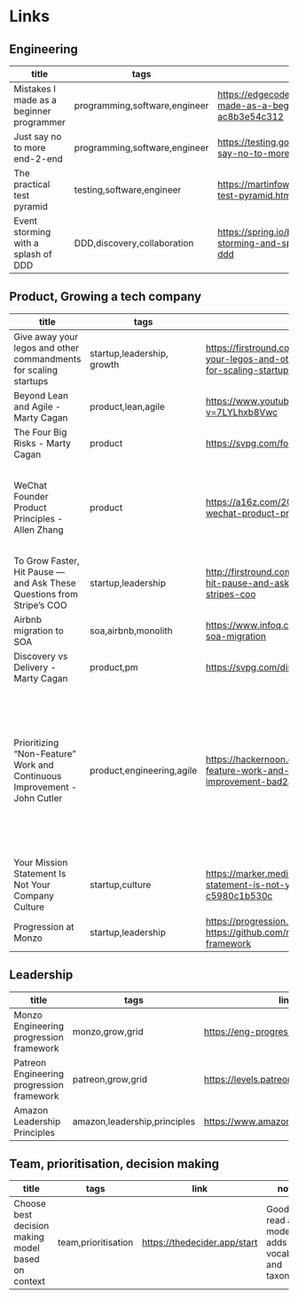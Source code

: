 # Links

## Engineering
|title | tags | link | notes  | star
| -----|------|------| ------ | ------
|Mistakes I made as a beginner programmer | programming,software,engineer | https://edgecoders.com/the-mistakes-i-made-as-a-beginner-programmer-ac8b3e54c312 |**Read it all**| ⭐️|
|Just say no to more end-2-end | programming,software,engineer | https://testing.googleblog.com/2015/04/just-say-no-to-more-end-to-end-tests.html ||⭐️|
|The practical test pyramid | testing,software,engineer | https://martinfowler.com/articles/practical-test-pyramid.html | |⭐️|
| Event storming with a splash of DDD | DDD,discovery,collaboration | https://spring.io/blog/2018/04/11/event-storming-and-spring-with-a-splash-of-ddd | **Read it all** | ⭐️ |

## Product, Growing a tech company
|title | tags | link | notes  | star
| -----|------|------| ------ | ------
|Give away your legos and other commandments for scaling startups | startup,leadership, growth | https://firstround.com/review/give-away-your-legos-and-other-commandments-for-scaling-startups/ | Read all |⭐️⭐️|
| Beyond Lean and Agile - Marty Cagan | product,lean,agile | https://www.youtube.com/watch?v=7LYLhxb8Vwc | https://github.com/adrienDog/notes/blob/master/24012017-Marty_Cagan-Beyond_Lean_And_Agile.md |⭐️⭐️|
|The Four Big Risks - Marty Cagan| product | https://svpg.com/four-big-risks/ |value, usability, feasibility, business viability|⭐️⭐️|
|WeChat Founder Product Principles - Allen Zhang | product | https://a16z.com/2019/02/05/allen-zhang-wechat-product-principles/ | - 1: The Golden Principle: The user is your friend <br> - 2: Technology is for efficiency <br> - 3: KPIs are secondary (“data informed” versus a “data driven” approach, The best products, in Zhang’s opinion, not only have organic adoption but also require no explanation) <br> - 4: Decentralized ecosystem (“Our job is more to let the good services emerge, which is showing respect towards our users”) ||
|To Grow Faster, Hit Pause — and Ask These Questions from Stripe’s COO | startup,leadership | http://firstround.com/review/to-grow-faster-hit-pause-and-ask-these-questions-from-stripes-coo |||
| Airbnb migration to SOA | soa,airbnb,monolith | https://www.infoq.com/presentations/airbnb-soa-migration |||
| Discovery vs Delivery - Marty Cagan | product,pm | https://svpg.com/discovery-vs-delivery ||⭐️|
| Prioritizing “Non-Feature” Work and Continuous Improvement - John Cutler | product,engineering,agile | https://hackernoon.com/prioritizing-non-feature-work-and-continuous-improvement-bad2a612d860 | - *our instincts often make the problem worse AND more opaque.* <br> - *The key value in continuous improvement is addressing the value and value throughput parts of the equation. There is very real value in things like refactoring, restructuring, tooling, better customer research, more instrumentation, debt workdown, inviting customers into the design process, etc. It literally could be the MOST IMPORTANT thing you might be able to work on. This is why arbitrary % allocations or side-projects, or. “1 item per sprint” guidelines sort of miss the mark.* <br> - *Transparency is key, and transparency requires psychological safety and a deep desire to work across boundaries and silos. You’d can’t fix/talk about things you cannot sense. Speaking of sensing…* |⭐️|
|Your Mission Statement Is Not Your Company Culture | startup,culture | https://marker.medium.com/your-mission-statement-is-not-your-company-culture-c5980c1b530c |"Your culture is not the values you list on the wall. It’s not what you say at an all-hands. It’s not even what you believe. It’s what you do. What you do is who you are."|⭐️|
|Progression at Monzo | startup,leadership | https://progression.monzo.com https://github.com/monzo/progression-framework |Read more in depth|⭐️|

## Leadership
|title | tags | link | notes  | star
| -----|------|------| ------ | ------
| Monzo Engineering progression framework | monzo,grow,grid | https://eng-progression.monzo.com |||
| Patreon Engineering progression framework | patreon,grow,grid | https://levels.patreon.com |||
| Amazon Leadership Principles | amazon,leadership,principles | https://www.amazon.jobs/en/principles ||⭐|


## Team, prioritisation, decision making
|title | tags | link | notes  | star
| -----|------|------| ------ | ------
| Choose best decision making model based on context  | team,prioritisation | https://thedecider.app/start |Good to read all the models, adds vocabulary and taxonomy||
